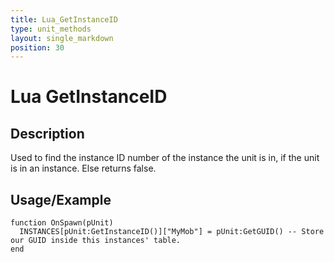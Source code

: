 ```yaml
---
title: Lua_GetInstanceID
type: unit_methods
layout: single_markdown
position: 30
---
```


# Lua GetInstanceID

## Description

Used to find the instance ID number of the instance the unit is in, if the unit is in an instance. Else returns false.

## Usage/Example

```
function OnSpawn(pUnit)
  INSTANCES[pUnit:GetInstanceID()]["MyMob"] = pUnit:GetGUID() -- Store our GUID inside this instances' table.
end
```